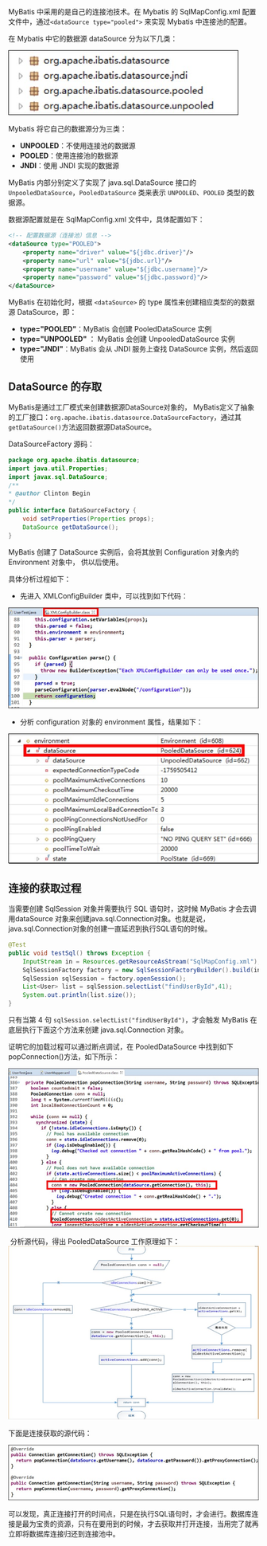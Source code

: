 MyBatis 中采用的是自己的连接池技术。在 Mybatis 的 SqlMapConfig.xml 配置文件中，通过`<dataSource type="pooled">` 来实现 Mybatis 中连接池的配置。

在 Mybatis 中它的数据源 dataSource 分为以下几类：

![](assets/MyBatis连接池/file-20250525201418197.png)

Mybatis 将它自己的数据源分为三类：

- **UNPOOLED**：不使用连接池的数据源
- **POOLED**：使用连接池的数据源
- **JNDI**：使用 JNDI 实现的数据源

MyBatis 内部分别定义了实现了 java.sql.DataSource 接口的 `UnpooledDataSource`，`PooledDataSource` 类来表示 `UNPOOLED`、`POOLED` 类型的数据源。

数据源配置就是在 SqlMapConfig.xml 文件中，具体配置如下：

```xml
<!-- 配置数据源（连接池）信息 -->
<dataSource type="POOLED">
    <property name="driver" value="${jdbc.driver}"/>
	<property name="url" value="${jdbc.url}"/>
	<property name="username" value="${jdbc.username}"/>
	<property name="password" value="${jdbc.password}"/>
</dataSource>
```

MyBatis 在初始化时，根据 `<dataSource>` 的 type 属性来创建相应类型的的数据源 DataSource，即：

- **type="POOLED"**：MyBatis 会创建 PooledDataSource 实例
- **type="UNPOOLED"** ： MyBatis 会创建 UnpooledDataSource 实例
- **type="JNDI"**：MyBatis 会从 JNDI 服务上查找 DataSource 实例，然后返回使用


## DataSource 的存取

MyBatis是通过工厂模式来创建数据源DataSource对象的， MyBatis定义了抽象的工厂接口：`org.apache.ibatis.datasource.DataSourceFactory`，通过其 `getDataSource()`方法返回数据源DataSource。

DataSourceFactory 源码：

```java
package org.apache.ibatis.datasource;
import java.util.Properties;
import javax.sql.DataSource;
/**
* @author Clinton Begin
*/
public interface DataSourceFactory {
	void setProperties(Properties props);
	DataSource getDataSource();
}
```

MyBatis 创建了 DataSource 实例后，会将其放到 Configuration 对象内的 Environment 对象中， 供以后使用。

具体分析过程如下：

- 先进入 XMLConfigBuilder 类中，可以找到如下代码：

![](assets/MyBatis连接池/file-20250525202244308.png)


- 分析 configuration 对象的 environment 属性，结果如下：

![](assets/MyBatis连接池/file-20250525202311249.png)


## 连接的获取过程

当需要创建 SqlSession 对象并需要执行 SQL 语句时，这时候 MyBatis 才会去调用dataSource 对象来创建java.sql.Connection对象。也就是说，java.sql.Connection对象的创建一直延迟到执行SQL语句的时候。

```java
@Test
public void testSql() throws Exception {
	InputStream in = Resources.getResourceAsStream("SqlMapConfig.xml");
	SqlSessionFactory factory = new SqlSessionFactoryBuilder().build(in);
	SqlSession sqlSession = factory.openSession();
	List<User> list = sqlSession.selectList("findUserById",41);
	System.out.println(list.size());
}
```

只有当第 4 句 `sqlSession.selectList("findUserById")`，才会触发 MyBatis 在底层执行下面这个方法来创建 java.sql.Connection 对象。

证明它的加载过程可以通过断点调试，在 PooledDataSource 中找到如下 popConnection()方法，如下所示：

![](assets/MyBatis连接池/file-20250525204255750.png)


 分析源代码，得出 PooledDataSource 工作原理如下：
 
![](assets/MyBatis连接池/file-20250529102341135.png)


下面是连接获取的源代码：

![](assets/MyBatis连接池/file-20250529102402804.png)

可以发现，真正连接打开的时间点，只是在执行SQL语句时，才会进行。数据库连接是最为宝贵的资源，只有在要用到的时候，才去获取并打开连接，当用完了就再立即将数据库连接归还到连接池中。